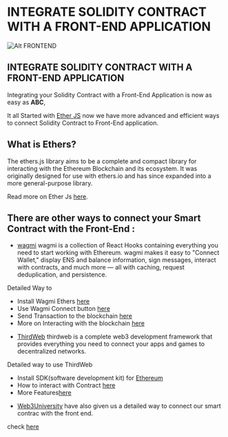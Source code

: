 # INTEGRATE SOLIDITY CONTRACT WITH A FRONT-END APPLICATION

![Alt FRONTEND](https://media1.tenor.com/images/24ff4763cd4d8e189f280a02296d1d9b/tenor.gif?itemid=27631887)

## INTEGRATE SOLIDITY CONTRACT WITH A FRONT-END APPLICATION

Integrating your Solidity Contract with a Front-End Application is now as easy as **ABC**,

It all Started with [Ether JS](https://docs.ethers.org/v5/) now we have more advanced and efficient ways to connect Solidity Contract to Front-End application.

## What is Ethers?
The ethers.js library aims to be a complete and compact library for interacting with the Ethereum Blockchain and its ecosystem. It was originally designed for use with ethers.io and has since expanded into a more general-purpose library.

Read more on Ether Js [here](https://docs.ethers.org/v5/).

## There are other ways to connect your Smart Contract with the Front-End :
- [wagmi](https://wagmi.sh/)
wagmi is a collection of React Hooks containing everything you need to start working with Ethereum. wagmi makes it easy to "Connect Wallet," display ENS and balance information, sign messages, interact with contracts, and much more — all with caching, request deduplication, and persistence.

Detailed Way to
* Install Wagmi Ethers [here](https://wagmi.sh/)
* Use Wagmi Connect button [here](https://wagmi.sh/examples/connect-wallet)
* Send Transaction to the blockchain [here](https://wagmi.sh/examples/send-transaction)
* More on Interacting with the blockchain [here](https://wagmi.sh/examples)

- [ThirdWeb](https://portal.thirdweb.com/)
thirdweb is a complete web3 development framework that provides everything you need to connect your apps and games to decentralized networks.

Detailed way to use ThirdWeb
* Install SDK(software development kit) for [Ethereum](https://portal.thirdweb.com/sdk)
* How to interact with Contract [here](https://portal.thirdweb.com/sdk/interacting-with-contracts)
* More Features[here](https://portal.thirdweb.com/sdk/advanced-features/on-demand-minting)

- [Web3University](https://www.web3.university/tracks/create-a-smart-contract/integrate-your-smart-contract-with-a-frontend)
have also given us a detailed way to connect our smart contrac with the front end.

check [here](https://www.web3.university/tracks/create-a-smart-contract/integrate-your-smart-contract-with-a-frontend)





